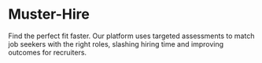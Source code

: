 # Muster-Hire
Find the perfect fit faster. Our platform uses targeted assessments to match job seekers with the right roles, slashing hiring time and improving outcomes for recruiters.
